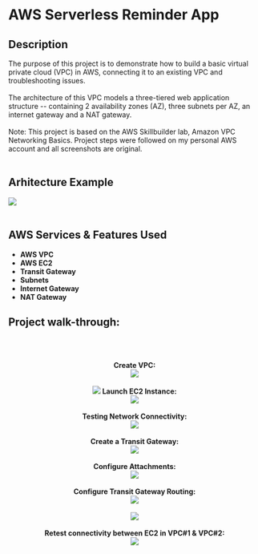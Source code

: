 <h1>AWS Serverless Reminder App</h1>

<h2>Description</h2>
The purpose of this project is to demonstrate how to build a basic virtual private cloud (VPC) in AWS, connecting it to an existing VPC and troubleshooting issues. 
<br />
<br/>
The architecture of this VPC models a three-tiered web application structure -- containing 2 availability zones (AZ), three subnets per AZ, an internet gateway and a NAT gateway.
<br />
<br />
Note: This project is based on the AWS Skillbuilder lab, Amazon VPC Networking Basics. Project steps were followed on my personal AWS account and all screenshots are original.
<br />
<br />
<h2>Arhitecture Example</h2>
<img src="https://i.imgur.com/WtDBGzl.png"/>
<br />
<br />

<h2>AWS Services & Features Used</h2>

- <b>AWS VPC</b>
- <b>AWS EC2<b>
- <b>Transit Gateway</b>
- <b>Subnets<b>
- <b>Internet Gateway<b>
- <b>NAT Gateway<b>

<h2>Project walk-through:</h2>
<br />
<br />
<p align="center">
Create VPC: <br/>
<img src="https://i.imgur.com/LGk3VVq.png"/>
<br />
<br />
 <img src="https://i.imgur.com/zGYuWKN.png"/>
Launch EC2 Instance:  <br/>
<img src="https://i.imgur.com/f5yhzhc.png"/>
<br />
<br />
Testing Network Connectivity: <br/>
<img src="https://i.imgur.com/AdGYKTv.png"/>
<br />
<br />
Create a Transit Gateway:  <br/>
<img src="https://i.imgur.com/WBtoD1g.png"/>
<br />
<br />
Configure Attachments:  <br/>
<img src="https://i.imgur.com/H0hR0yw.png"/>
<br />
<br />
Configure Transit Gateway Routing:  <br/>
<img src="https://i.imgur.com/H0hR0yw.png"/>
<br />
<br />
<img src="https://i.imgur.com/lB3pk5m.png"/>
 <br />
 <br />
Retest connectivity between EC2 in VPC#1 & VPC#2:  <br/>
<img src="https://i.imgur.com/pETjSxV.png"/>
</p>

<!--
 ```diff
- text in red
+ text in green
! text in orange
# text in gray
@@ text in purple (and bold)@@
```
--!>
